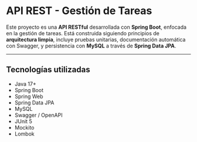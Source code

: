 # API REST - Gestión de Tareas

Este proyecto es una **API RESTful** desarrollada con **Spring Boot**, enfocada en la gestión de tareas. 
Está construida siguiendo principios de **arquitectura limpia**, incluye pruebas unitarias, documentación automática con Swagger, y persistencia con **MySQL** a través de **Spring Data JPA**.

---

## Tecnologías utilizadas

- Java 17+
- Spring Boot
- Spring Web
- Spring Data JPA
- MySQL
- Swagger / OpenAPI
- JUnit 5
- Mockito
- Lombok

